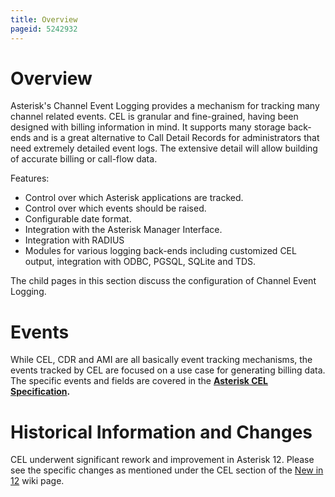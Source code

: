 ```yaml
---
title: Overview
pageid: 5242932
---
```


Overview
========

Asterisk's Channel Event Logging provides a mechanism for tracking many channel related events. CEL is granular and fine-grained, having been designed with billing information in mind. It supports many storage back-ends and is a great alternative to Call Detail Records for administrators that need extremely detailed event logs. The extensive detail will allow building of accurate billing or call-flow data.

Features:

* Control over which Asterisk applications are tracked.
* Control over which events should be raised.
* Configurable date format.
* Integration with the Asterisk Manager Interface.
* Integration with RADIUS
* Modules for various logging back-ends including customized CEL output, integration with ODBC, PGSQL, SQLite and TDS.

The child pages in this section discuss the configuration of Channel Event Logging.

Events
======

While CEL, CDR and AMI are all basically event tracking mechanisms, the events tracked by CEL are focused on a use case for generating billing data. The specific events and fields are covered in the **[Asterisk CEL Specification](CEL-Specification).**

Historical Information and Changes
==================================

CEL underwent significant rework and improvement in Asterisk 12. Please see the specific changes as mentioned under the CEL section of the [New in 12](/New-in-12) wiki page.





